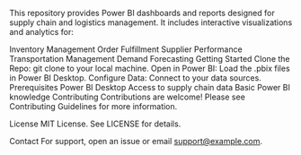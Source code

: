 This repository provides Power BI dashboards and reports designed for supply chain and logistics management. It includes interactive visualizations and analytics for:

Inventory Management
Order Fulfillment
Supplier Performance
Transportation Management
Demand Forecasting
Getting Started
Clone the Repo: git clone to your local machine.
Open in Power BI: Load the .pbix files in Power BI Desktop.
Configure Data: Connect to your data sources.
Prerequisites
Power BI Desktop
Access to supply chain data
Basic Power BI knowledge
Contributing
Contributions are welcome! Please see Contributing Guidelines for more information.

License
MIT License. See LICENSE for details.

Contact
For support, open an issue or email support@example.com.
